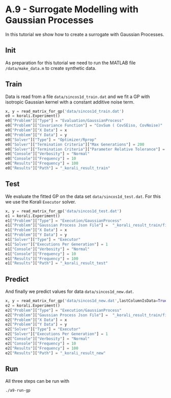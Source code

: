 # A.9 - Surrogate Modelling with Gaussian Processes

In this tutorial we show how to create a surrogate with Gaussian Processes.


## Init

As preparation for this tutorial we need to run the MATLAB file `/data/make_data.m` to create synthetic data.


## Train

Data is read from a file `data/sincos1d_train.dat` and we fit a GP with 
isotropic Gaussian kernel with a constant additive noise term.

```python
x, y = read_matrix_for_gp('data/sincos1d_train.dat')
e0 = korali.Experiment()
e0["Problem"]["Type"] = "Evaluation/GaussianProcess"
e0["Problem"]["Covariance Function"] = "CovSum ( CovSEiso, CovNoise)"
e0["Problem"]["X Data"] = x
e0["Problem"]["Y Data"] = y
e0["Solver"]["Type"] = "Optimizer/Rprop"
e0["Solver"]["Termination Criteria"]["Max Generations"] = 200
e0["Solver"]["Termination Criteria"]["Parameter Relative Tolerance"] = 1e-8
e0["Console"]["Verbosity"] = "Normal"
e0["Console"]["Frequency"] = 10
e0["Results"]["Frequency"] = 100
e0["Results"]["Path"] = "_korali_result_train"
```

## Test

We evaluate the fitted GP on the data set `data/sincos1d_test.dat`. For this
we use the Korali `Executor` solver.

```python
x, y = read_matrix_for_gp('data/sincos1d_test.dat')
e1 = korali.Experiment()
e1["Problem"]["Type"] = "Execution/GaussianProcess"
e1["Problem"]["Gaussian Process Json File"] =  "_korali_result_train/final.json"
e1["Problem"]["X Data"] = x
e1["Problem"]["Y Data"] = y
e1["Solver"]["Type"] = "Executor"
e1["Solver"]["Executions Per Generation"] = 1
e1["Console"]["Verbosity"] = "Normal"
e1["Console"]["Frequency"] = 10
e1["Results"]["Frequency"] = 100
e1["Results"]["Path"] = "_korali_result_test"
```

## Predict

And finally we predict values for data  `data/sincos1d_new.dat`.


```python
x, y = read_matrix_for_gp('data/sincos1d_new.dat',lastColumnIsData=True)
e2 = korali.Experiment()
e2["Problem"]["Type"] = "Execution/GaussianProcess"
e2["Problem"]["Gaussian Process Json File"] =  "_korali_result_train/final.json"
e2["Problem"]["X Data"] = x
e2["Problem"]["Y Data"] = y
e2["Solver"]["Type"] = "Executor"
e2["Solver"]["Executions Per Generation"] = 1
e2["Console"]["Verbosity"] = "Normal"
e2["Console"]["Frequency"] = 10
e2["Results"]["Frequency"] = 100
e2["Results"]["Path"] = "_korali_result_new"
```

## Run

All three steps can be run with

```bash
./a9-run-gp
```
